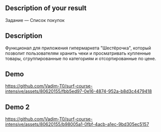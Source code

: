 ## Description of your result

Задание — Список покупок

## Description

Функционал для приложения гипермаркета "Шестёрочка", который позволит пользователям хранить чеки и просматривать купленные товары, сгруппированные по категориям и отсортированные по цене.

## Demo

https://github.com/Vadim-T0/surf-course-intensive/assets/80620155/fbb5ed97-0e16-4874-952a-b8d3c4479418

## Demo 2

https://github.com/Vadim-T0/surf-course-intensive/assets/80620155/b98005a1-0fbf-4acb-a1ec-9bd305ec5157

